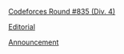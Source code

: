[Codeforces Round #835 (Div. 4)](https://codeforces.com/contest/1760)

[Editorial](https://codeforces.com/blog/entry/109348)

[Announcement](https://codeforces.com/blog/entry/109270)